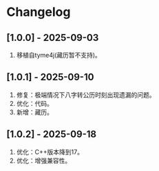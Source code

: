 # Changelog

## [1.0.0] - 2025-09-03
1. 移植自tyme4j(藏历暂不支持)。

## [1.0.1] - 2025-09-10
1. 修复：极端情况下八字转公历时刻出现遗漏的问题。
2. 优化：代码。
3. 新增：藏历。

## [1.0.2] - 2025-09-18
1. 优化：C++版本降到17。
2. 优化：增强兼容性。
